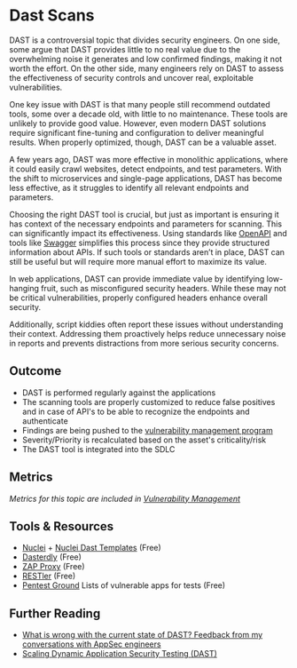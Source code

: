 # Dast Scans

DAST is a controversial topic that divides security engineers. On one side, some argue that DAST provides little to no real value due to the overwhelming noise it generates and low confirmed findings, making it not worth the effort. On the other side, many engineers rely on DAST to assess the effectiveness of security controls and uncover real, exploitable vulnerabilities.

One key issue with DAST is that many people still recommend outdated tools, some over a decade old, with little to no maintenance. These tools are unlikely to provide good value. However, even modern DAST solutions require significant fine-tuning and configuration to deliver meaningful results. When properly optimized, though, DAST can be a valuable asset.

A few years ago, DAST was more effective in monolithic applications, where it could easily crawl websites, detect endpoints, and test parameters. With the shift to microservices and single-page applications, DAST has become less effective, as it struggles to identify all relevant endpoints and parameters.

Choosing the right DAST tool is crucial, but just as important is ensuring it has context of the necessary endpoints and parameters for scanning. This can significantly impact its effectiveness. Using standards like [OpenAPI](https://www.openapis.org/what-is-openapi) and tools like [Swagger](https://swagger.io/) simplifies this process since they provide structured information about APIs. If such tools or standards aren’t in place, DAST can still be useful but will require more manual effort to maximize its value.

In web applications, DAST can provide immediate value by identifying low-hanging fruit, such as misconfigured security headers. While these may not be critical vulnerabilities, properly configured headers enhance overall security.

Additionally, script kiddies often report these issues without understanding their context. Addressing them proactively helps reduce unnecessary noise in reports and prevents distractions from more serious security concerns.

## Outcome

- DAST is performed regularly against the applications
- The scanning tools are properly customized to reduce false positives and in case of API's to be able to recognize the endpoints and authenticate
- Findings are being pushed to the [vulnerability management program](../product-security/vulnerability-management-program.md)
- Severity/Priority is recalculated based on the asset's criticality/risk
- The DAST tool is integrated into the SDLC

## Metrics

*Metrics for this topic are included in [Vulnerability Management](../product-security/vulnerability-management-program.md)*

## Tools & Resources

- [Nuclei](https://github.com/projectdiscovery/nuclei) + [Nuclei Dast Templates](https://github.com/projectdiscovery/nuclei-templates/tree/main/dast) (Free)
- [Dasterdly](https://portswigger.net/burp/dastardly)  (Free)
- [ZAP Proxy](https://github.com/zaproxy/zaproxy) (Free)
- [RESTler](https://github.com/microsoft/restler-fuzzer) (Free)
- [Pentest Ground](https://pentest-ground.com/) Lists of vulnerable apps for tests (Free)

## Further Reading

- [What is wrong with the current state of DAST? Feedback from my conversations with AppSec engineers](https://escape.tech/blog/what-is-wrong-with-the-current-state-of-dast-feedback-from-my-conversations-with-appsec-engineers/)
- [Scaling Dynamic Application Security Testing (DAST)](https://msrc.microsoft.com/blog/2025/01/scaling-dynamic-application-security-testing-dast/)
